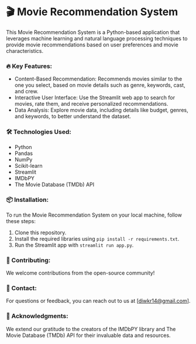 # 🎬 Movie Recommendation System

This Movie Recommendation System is a Python-based application that leverages machine learning and natural language processing techniques to provide movie recommendations based on user preferences and movie characteristics.

### 🔥 Key Features:
- Content-Based Recommendation: Recommends movies similar to the one you select, based on movie details such as genre, keywords, cast, and crew.
- Interactive User Interface: Use the Streamlit web app to search for movies, rate them, and receive personalized recommendations.
- Data Analysis: Explore movie data, including details like budget, genres, and keywords, to better understand the dataset.

### 🛠️ Technologies Used:
- Python
- Pandas
- NumPy
- Scikit-learn
- Streamlit
- IMDbPY
- The Movie Database (TMDb) API

### 📦 Installation:
To run the Movie Recommendation System on your local machine, follow these steps:
1. Clone this repository.
2. Install the required libraries using `pip install -r requirements.txt`.
3. Run the Streamlit app with `streamlit run app.py`.



### 🤝 Contributing:
We welcome contributions from the open-source community! 



### 📧 Contact:
For questions or feedback, you can reach out to us at [diwkr14@gmail.com].

### 🙏 Acknowledgments:
We extend our gratitude to the creators of the IMDbPY library and The Movie Database (TMDb) API for their invaluable data and resources.


